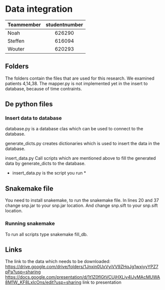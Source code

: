 # Data integration

| Teammember | studentnumber |
|------------|:-------------:|
| Noah       | 626290        |
| Steffen    | 616094        |
| Wouter     | 620293        |

## Folders
The folders contain the files that are used for this research.
We examined patients 4,14,38.
The mapper.py is not implemented yet in the insert to database, because of time contraints.


## De python files
### Insert data to database
database.py is a database clas which can be used to connect to the database.

generate_dicts.py creates dictionaries which is used to insert the data in the database.

insert_data.py Call scripts which are mentioned above to fill the generated data by generate_dicts to the database.

* insert_data.py is the script you run * 

## Snakemake file
You need to install snakemake, to run the snakemake file.
In lines 20 and 37 change snp.jar to your snp.jar location.
And change snp.sift to your snp.sift location.

### Running snakemake
To run all scripts type snakemake fill_db.

## Links
The link to the data which needs to be downloaded: https://drive.google.com/drive/folders/1Jnxin0UxVyiVV9ZHqJg1wxjyyYPZ7pPa?usp=sharing
https://docs.google.com/presentation/d/1t1Z0flGtVCUjHXLiy4IJyMAcMUWA8M1W_KF8LxIcOns/edit?usp=sharing link to presentation

